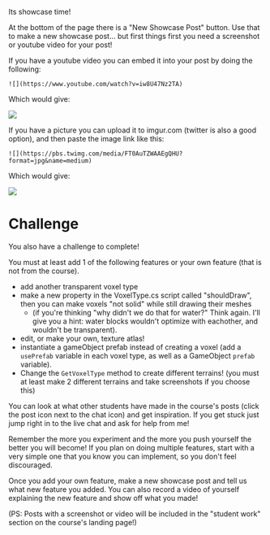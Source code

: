 Its showcase time! 

At the bottom of the page there is a "New Showcase Post" button. Use that to make a new showcase post... but first things first you need a screenshot or youtube video for your post!

If you have a youtube video you can embed it into your post by doing the following:

```
![](https://www.youtube.com/watch?v=iw8U47Nz2TA)
```

Which would give:

![](https://www.youtube.com/watch?v=iw8U47Nz2TA)

If you have a picture you can upload it to imgur.com (twitter is also a good option), and then paste the image link like this:

```
![](https://pbs.twimg.com/media/FT0AuTZWAAEgQHU?format=jpg&name=medium)
```

Which would give:

![](https://pbs.twimg.com/media/FT0AuTZWAAEgQHU?format=jpg&name=medium)

# Challenge
You also have a challenge to complete!

You must at least add 1 of the following features or your own feature (that is not from the course).
- add another transparent voxel type
- make a new property in the VoxelType.cs script called "shouldDraw", then you can make voxels "not solid" while still drawing their meshes 
	- (if you're thinking "why didn't we do that for water?" Think again. I'll give you a hint: water blocks wouldn't optimize with eachother, and wouldn't be transparent).
- edit, or make your own, texture atlas!
- instantiate a gameObject prefab instead of creating a voxel (add a `usePrefab` variable in each voxel type, as well as a GameObject `prefab` variable).
-  Change the `GetVoxelType` method to create different terrains! (you must at least make 2 different terrains and take screenshots if you choose this)

You can look at what other students have made in the course's posts (click the post icon next to the chat icon) and get inspiration. If you get stuck just jump right in to the live chat and ask for help from me!

Remember the more you experiment and the more you push yourself the better you will become! If you plan on doing multiple features, start with a very simple one that you know you can implement, so you don't feel discouraged.

Once you add your own feature, make a new showcase post and tell us what new feature you added. You can also record a video of yourself explaining the new feature and show off what you made!

(PS: Posts with a screenshot or video will be included in the "student work" section on the course's landing page!)